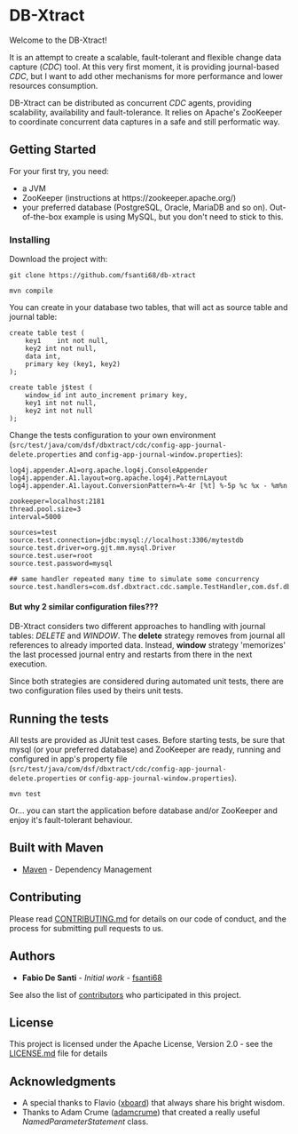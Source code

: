 # DB-Xtract

Welcome to the DB-Xtract!

It is an attempt to create a scalable, fault-tolerant and flexible change data capture (<i>CDC</i>) tool. At this very first moment, it is providing journal-based <i>CDC</i>, but I want to add other mechanisms for more performance and lower resources consumption.

DB-Xtract can be distributed as concurrent <i>CDC</i> agents, providing scalability, availability and fault-tolerance. It relies on Apache's ZooKeeper to coordinate concurrent data captures in a safe and still performatic way.

## Getting Started

For your first try, you need:
<ul>
<li>a JVM</li>
<li>ZooKeeper (instructions at https://zookeeper.apache.org/)</li>
<li>your preferred database (PostgreSQL, Oracle, MariaDB and so on). Out-of-the-box example is using MySQL, but you don't need to stick to this.</li>
</ul>

### Installing

Download the project with:
	
	git clone https://github.com/fsanti68/db-xtract
	
	mvn compile
	

You can create in your database two tables, that will act as source table and journal table:

	create table test (
		key1	int not null,
		key2 int not null,
		data int,
		primary key (key1, key2)
	); 
	
	create table j$test (
		window_id int auto_increment primary key,
		key1 int not null,
		key2 int not null
	);

Change the tests configuration to your own environment (<code>src/test/java/com/dsf/dbxtract/cdc/config-app-journal-delete.properties</code> and <code>config-app-journal-window.properties</code>):

	log4j.appender.A1=org.apache.log4j.ConsoleAppender
	log4j.appender.A1.layout=org.apache.log4j.PatternLayout
	log4j.appender.A1.layout.ConversionPattern=%-4r [%t] %-5p %c %x - %m%n
	
	zookeeper=localhost:2181
	thread.pool.size=3
	interval=5000
	
	sources=test
	source.test.connection=jdbc:mysql://localhost:3306/mytestdb
	source.test.driver=org.gjt.mm.mysql.Driver
	source.test.user=root
	source.test.password=mysql
	
	## same handler repeated many time to simulate some concurrency
	source.test.handlers=com.dsf.dbxtract.cdc.sample.TestHandler,com.dsf.dbxtract.cdc.sample.TestHandler

#### But why 2 similar configuration files???

DB-Xtract considers two different approaches to handling with journal tables: *DELETE* and *WINDOW*. The **delete** strategy removes from journal all references to already imported data. Instead, **window** strategy 'memorizes' the last processed journal entry and restarts from there in the next execution.

Since both strategies are considered during automated unit tests, there are two configuration files used by theirs unit tests.

## Running the tests

All tests are provided as JUnit test cases. Before starting tests, be sure that mysql (or your preferred database) and ZooKeeper are ready, running and configured in app's property file (<code>src/test/java/com/dsf/dbxtract/cdc/config-app-journal-delete.properties</code> or <code>config-app-journal-window.properties</code>).

	mvn test
	
Or... you can start the application before database and/or ZooKeeper and enjoy it's fault-tolerant behaviour.


## Built with Maven

* [Maven](https://maven.apache.org/) - Dependency Management

## Contributing

Please read [CONTRIBUTING.md](CONTRIBUTING.md) for details on our code of conduct, and the process for submitting pull requests to us.

## Authors

* **Fabio De Santi** - *Initial work* - [fsanti68](https://github.com/fsanti68)

See also the list of [contributors](https://github.com/fsanti68/db-xtract/contributors) who participated in this project.

## License

This project is licensed under the Apache License, Version 2.0 - see the [LICENSE.md](LICENSE.md) file for details

## Acknowledgments

* A special thanks to Flavio ([xboard](https://github.com/xboard)) that always share his bright wisdom.
* Thanks to Adam Crume ([adamcrume](https://github.com/adamcrume)) that created a really useful *NamedParameterStatement* class.
